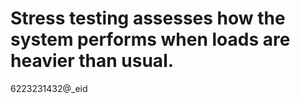 # Stress testing assesses how the system performs when loads are heavier than usual.

6223231432@_eid